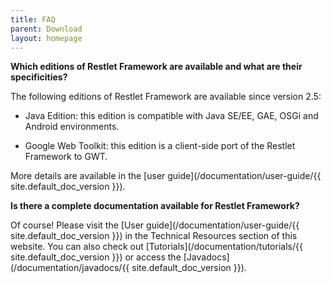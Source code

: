 ```yaml
---
title: FAQ
parent: Download
layout: homepage
---
```

**Which editions of Restlet Framework are available and what are their specificities?**

The following editions of Restlet Framework are available since version 2.5:

- Java Edition: this edition is compatible with Java SE/EE, GAE, OSGi and Android environments.

- Google Web Toolkit: this edition is a client-side port of the Restlet Framework to GWT.

More details are available in the [user guide](/documentation/user-guide/{{ site.default_doc_version }}).

**Is there a complete documentation available for Restlet Framework?**

Of course! Please visit the [User guide](/documentation/user-guide/{{ site.default_doc_version }}) in the Technical Resources section of this website. You can also check out [Tutorials](/documentation/tutorials/{{ site.default_doc_version }}) or access the [Javadocs](/documentation/javadocs/{{ site.default_doc_version }}).
